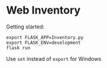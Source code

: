 # Web Inventory

Getting started:

```
export FLASK_APP=Inventory.py
export FLASK_ENV=development
flask run
```

Use `set` instead of `export` for Windows

